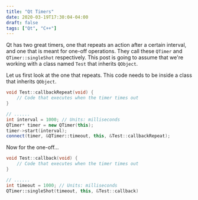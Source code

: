 ```yaml
---
title: "Qt Timers"
date: 2020-03-19T17:30:04-04:00
draft: false
tags: ["Qt", "C++"]
---
```


Qt has two great timers, one that repeats an action after a certain interval, and one that is meant for one-off operations. They call these `QTimer` and `QTimer::singleShot` respectively. This post is going to assume that we're working with a class named `Test` that inherits `QObject`.

Let us first look at the one that repeats. This code needs to be inside a class that inherits `QObject`.
```c++
void Test::callbackRepeat(void) {
    // Code that executes when the timer times out
}

// ......
int interval = 1000; // Units: milliseconds
QTimer* timer = new QTimer(this);
timer->start(interval);
connect(timer, &QTimer::timeout, this, &Test::callbackRepeat);
```

Now for the one-off...

```c++
void Test::callback(void) {
	// Code that executes when the timer times out
}

// ......
int timeout = 1000; // Units: milliseconds
QTimer::singleShot(timeout, this, &Test::callback)
```


